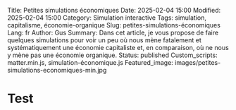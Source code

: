 Title: Petites simulations économiques
Date: 2025-02-04 15:00
Modified: 2025-02-04 15:00
Category: Simulation interactive
Tags: simulation, capitalisme, économie-organique
Slug: petites-simulations-économiques
Lang: fr
Author: Gus
Summary: Dans cet article, je vous propose de faire quelques simulations pour voir un peu où nous mène fatalement et systématiquement une économie capitaliste et, en comparaison, où ne nous y mène pas une économie organique.
Status: published
Custom_scripts: matter.min.js, simulation-économique.js
Featured_image: images/petites-simulations-economiques-min.jpg

# Test
 
<div id="tatatoto"></div>
